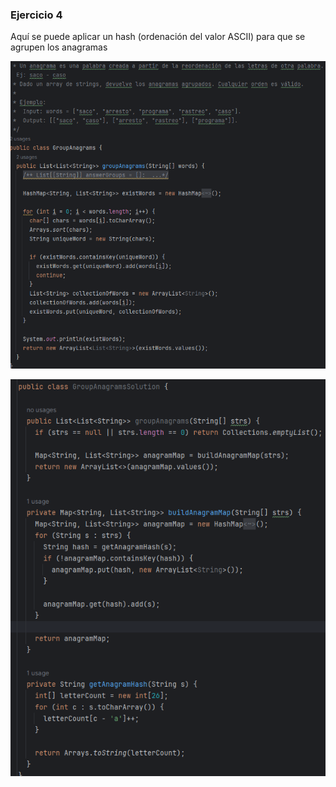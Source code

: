 ### Ejercicio 4

Aquí se puede aplicar un hash (ordenación del valor ASCII) para que se agrupen los anagramas

![](/images/2.-Arrays-Strings-Tablas-Hash/excersices/Ejercicio-3/Captura%20de%20pantalla%202024-02-28%20180906.png)

![](/images/2.-Arrays-Strings-Tablas-Hash/excersices/Ejercicio-3/Captura%20de%20pantalla%202024-02-28%20181200.png)